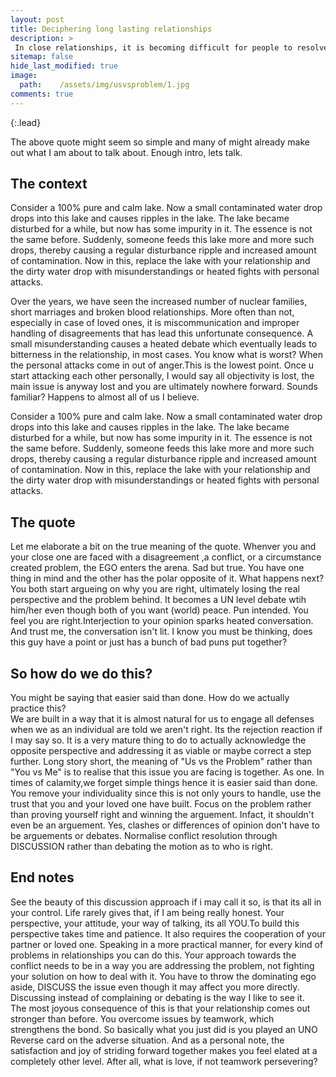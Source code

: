 ```yaml
---
layout: post
title: Deciphering long lasting relationships
description: >
 In close relationships, it is becoming difficult for people to resolve issues. Unable to resolve the conflict, unpleasant things are said which cannot be taken back and sometimes which ultimately requires the help of a councillor. So am I saying that there is a way to avoid all of this while solving the issue without any exchange of unpleasantries? Yes I am. Period
sitemap: false
hide_last_modified: true
image:
  path:    /assets/img/usvsproblem/1.jpg
comments: true
---
```

{:.lead}

The above quote might seem so simple and many of might already make out what I am about to talk about. Enough intro, lets talk.

## The context

Consider a 100% pure and calm lake. Now a small contaminated water drop drops into this lake and causes ripples in the lake. The lake became disturbed for a while, but now has some impurity in it. The essence is not the same before. Suddenly, someone feeds this lake more and more such drops, thereby causing a regular disturbance ripple and increased amount of contamination. Now in this, replace the lake with your relationship and the dirty water drop with misunderstandings or heated fights with personal attacks.

Over the years, we have seen the increased number of nuclear families, short marriages and broken blood relationships. More often than not, especially in case of loved ones, it is miscommunication and improper handling of disagreements that has lead this unfortunate consequence. A small misunderstanding causes a heated debate which eventually leads to bitterness in the relationship, in most cases. You know what is worst? When the personal attacks come in out of anger.This is the lowest point. Once u start attacking each other personally, I would say all objectivity is lost, the main issue is anyway lost and you are ultimately nowhere forward. Sounds familiar? Happens to almost all of us I believe.

Consider a 100% pure and calm lake. Now a small contaminated water drop drops into this lake and causes ripples in the lake. The lake became disturbed for a while, but now has some impurity in it. The essence is not the same before. Suddenly, someone feeds this lake more and more such drops, thereby causing a regular disturbance ripple and increased amount of contamination. Now in this, replace the lake with your relationship and the dirty water drop with misunderstandings or heated fights with personal attacks.


## The quote

Let me elaborate a bit on the true meaning of the quote. Whenver you and your close one are faced with a disagreement ,a conflict, or a circumstance created problem, the EGO enters the arena. Sad but true. You have one thing in mind and the other has the polar opposite of it. What happens next? You both start argueing on why you are right, ultimately losing the real perspective and the problem behind. It becomes a UN level debate wtih him/her even though both of you want (world) peace. Pun intended. You feel you are right.Interjection to your opinion sparks heated conversation. And trust me, the conversation isn't lit. I know you must be thinking, does this guy have a point or just has a bunch of bad puns put together?


## So how do we do this?

You might be saying that easier said than done. How do we actually practice this?<br/>
We are built in a way that it is almost natural for us to engage all defenses when we as an individual are told we aren't right. Its the rejection reaction if I may say so. It is a very mature thing to do to actually acknowledge the opposite perspective and addressing it as viable or maybe correct a step further. Long story short, the meaning of "Us vs the Problem" rather than "You vs Me" is to realise that this issue you are facing is together. As one. In times of calamity,we forget simple things hence it is easier said than done. You remove your individuality since this is not only yours to handle, use the trust that you and your loved one have built. Focus on the problem rather than proving yourself right and winning the arguement. Infact, it shouldn't even be an arguement. Yes, clashes or differences of opinion don't have to be arguements or debates. Normalise conflict resolution through DISCUSSION rather than debating the motion as to who is right. 


## End notes

See the beauty of this discussion approach if i may call it so, is that its all in your control. Life rarely gives that, if I am being really honest. Your perspective, your attitude, your way of talking, its all YOU.To build this perspective takes time and patience. It also requires the cooperation of your partner or loved one. Speaking in a more practical manner, for every kind of problems in relationships you can do this. Your approach towards the conflict needs to be in a way you are addressing the problem, not fighting your solution on how to deal with it. You have to throw the dominating ego aside, DISCUSS the issue even though it may affect you more directly. Discussing instead of complaining or debating is the way I like to see it.<br/>
The most joyous consequence of this is that your relationship comes out stronger than before. You overcome issues by teamwork, which strengthens the bond. So basically what you just did is you played an UNO Reverse card on the adverse situation. And as a personal note, the satisfaction and joy of striding forward together makes you feel elated at a completely other level. After all, what is love, if not teamwork persevering?

